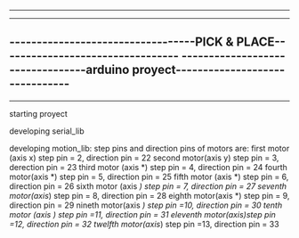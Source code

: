 -------------------------------------------------------------------------------
-------------------------------------------------------------------------------
----------------------------------PICK & PLACE---------------------------------
---------------------------------arduino proyect-------------------------------
-------------------------------------------------------------------------------
-------------------------------------------------------------------------------

starting proyect

developing serial_lib

developing motion_lib:
	step pins and direction pins of motors are:
	first motor (axis x) step pin = 2, direction pin = 22
	second motor(axis y) step pin = 3, derection pin = 23
	third motor (axis *) step pin = 4, direction pin = 24
	fourth motor(axis *) step pin = 5, direction pin = 25
	fifth motor (axis *) step pin = 6, direction pin = 26
	sixth motor (axis *) step pin = 7, direction pin = 27
	seventh motor(axis*) step pin = 8, direction pin = 28
	eighth motor(axis *) step pin = 9, direction pin = 29
	nineth motor(axis *) step pin =10, direction pin = 30
	tenth motor (axis *) step pin =11, direction pin = 31
	eleventh motor(axis*)step pin =12, direction pin = 32
	twelfth motor(axis*) step pin =13, direction pin = 33
